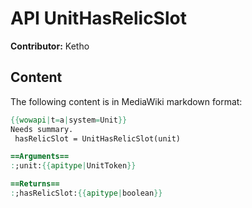 # API UnitHasRelicSlot

**Contributor:** Ketho

## Content

The following content is in MediaWiki markdown format:

```mediawiki
{{wowapi|t=a|system=Unit}}
Needs summary.
 hasRelicSlot = UnitHasRelicSlot(unit)

==Arguments==
:;unit:{{apitype|UnitToken}}

==Returns==
:;hasRelicSlot:{{apitype|boolean}}
```